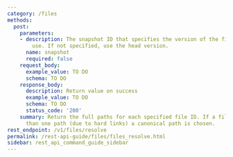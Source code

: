 ```yaml
---
category: /files
methods:
  post:
    parameters:
    - description: The snapshot ID that specifies the version of the filesystem to
        use. If not specified, use the head version.
      name: snapshot
      required: false
    request_body:
      example_value: TO DO
      schema: TO DO
    response_body:
      description: Return value on success
      example_value: TO DO
      schema: TO DO
      status_code: '200'
    summary: Return the full paths for each specified file ID. If a file has more
      than one path (due to hard links) a canonical path is chosen.
rest_endpoint: /v1/files/resolve
permalink: /rest-api-guide/files/files_resolve.html
sidebar: rest_api_command_guide_sidebar
---
```

